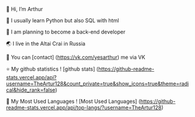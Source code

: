 👋 Hi, I’m Arthur

🌱 I usually learn Python but also SQL with html

👾 I am planning to become a back-end developer

🌏 I live in the Altai Crai in Russia

🙈 You can [contact] (https://vk.com/yesarthur) me via VK

⭐ My github statistics
! [github stats] (https://github-readme-stats.vercel.app/api?username=TheArtur128&count_private=true&show_icons=true&theme=radical&hide_rank=false)

📒 My Most Used Languages
! [Most Used Languages] (https://github-readme-stats.vercel.app/api/top-langs/?username=TheArtur128) 

<!---
TheArtur128/TheArtur128 is a ✨ special ✨ repository because its `README.md` (this file) appears on your GitHub profile.
You can click the Preview link to take a look at your changes.
--->
